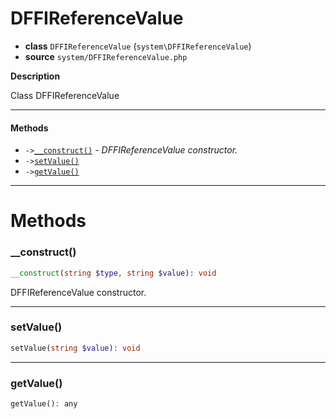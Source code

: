 # DFFIReferenceValue

- **class** `DFFIReferenceValue` (`system\DFFIReferenceValue`)
- **source** `system/DFFIReferenceValue.php`

**Description**

Class DFFIReferenceValue

---

#### Methods

- `->`[`__construct()`](#method-__construct) - _DFFIReferenceValue constructor._
- `->`[`setValue()`](#method-setvalue)
- `->`[`getValue()`](#method-getvalue)

---
# Methods

<a name="method-__construct"></a>

### __construct()
```php
__construct(string $type, string $value): void
```
DFFIReferenceValue constructor.

---

<a name="method-setvalue"></a>

### setValue()
```php
setValue(string $value): void
```

---

<a name="method-getvalue"></a>

### getValue()
```php
getValue(): any
```